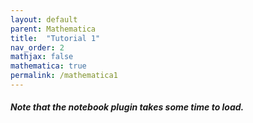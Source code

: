 ```yaml
---
layout: default
parent: Mathematica
title:  "Tutorial 1"
nav_order: 2
mathjax: false
mathematica: true
permalink: /mathematica1
---
```


##### Note that the notebook plugin takes some time to load.

<div id="container"></div>

<script>
WolframNotebookEmbedder.embed(
'https://www.wolframcloud.com/obj/hongvin/Published/Tutorial1.nb',
document.getElementById('container')
);
</script>